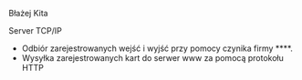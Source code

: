 Błażej Kita

Server TCP/IP

* Odbiór zarejestrowanych wejść i wyjść przy pomocy czynika firmy ****. 
* Wysyłka zarejestrowanych kart do serwer www za pomocą protokołu HTTP
